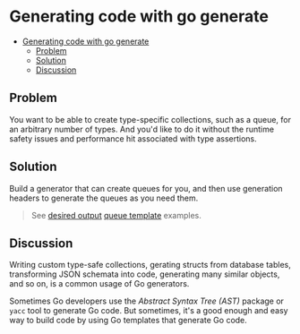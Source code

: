 # Generating code with go generate

- [Generating code with go generate](#generating-code-with-go-generate)
  - [Problem](#problem)
  - [Solution](#solution)
  - [Discussion](#discussion)

## Problem

You want to be able to create type-specific collections, such as a queue, for an arbitrary number of types. And you'd like to do it without the runtime safety issues and performance hit associated with type assertions.

## Solution

Build a generator that can create queues for you, and then use generation headers to generate the queues as you need them.

> See [desired output](../simple_queue.go) [queue template](../queue_template.go) examples.

## Discussion

Writing custom type-safe collections, gerating structs from database tables, transforming JSON schemata into code, generating many similar objects, and so on, is a common usage of Go generators.

Sometimes Go developers use the _Abstract Syntax Tree (AST)_ package or `yacc` tool to generate Go code. But sometimes, it's a good enough and easy way to build code by using Go templates that generate Go code.
